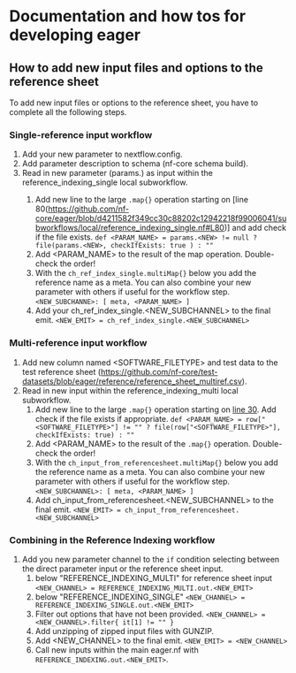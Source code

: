 # Documentation and how tos for developing eager

## How to add new input files and options to the reference sheet

To add new input files or options to the reference sheet, you have to complete all the following steps.

### Single-reference input workflow

1. Add your new parameter to nextflow.config.
2. Add parameter description to schema (nf-core schema build).
3. Read in new parameter (params.<NEW>) as input within the reference_indexing_single local subworkflow.
    1. Add new line to the large `.map{}` operation starting on [line 80(https://github.com/nf-core/eager/blob/d4211582f349cc30c88202c12942218f99006041/subworkflows/local/reference_indexing_single.nf#L80)] and add check if the file exists.
      `def <PARAM_NAME> = params.<NEW> != null ? file(params.<NEW>, checkIfExists: true ) : ""`
    2. Add <PARAM_NAME> to the result of the map operation. Double-check the order!
    3. With the `ch_ref_index_single.multiMap{}` below you add the reference name as a meta. You can also combine your new parameter with others if useful for the workflow step.
      `<NEW_SUBCHANNE>: [ meta, <PARAM_NAME> ]`
    4. Add your ch_ref_index_single.<NEW_SUBCHANNEL> to the final emit.
      `<NEW_EMIT> = ch_ref_index_single.<NEW_SUBCHANNEL>`

### Multi-reference input workflow

1. Add new column named <SOFTWARE_FILETYPE> and test data to the test reference sheet (https://github.com/nf-core/test-datasets/blob/eager/reference/reference_sheet_multiref.csv).
2. Read in new input within the reference_indexing_multi local subworkflow.
    1. Add new line to the large `.map{}` operation starting on [line 30](https://github.com/nf-core/eager/blob/d4211582f349cc30c88202c12942218f99006041/subworkflows/local/reference_indexing_multi.nf#L30). Add check if the file exists if appropriate.
      `def <PARAM_NAME> = row["<SOFTWARE_FILETYPE>"] != "" ? file(row["<SOFTWARE_FILETYPE>"], checkIfExists: true) : ""`
    2. Add <PARAM_NAME> to the result of the `.map{}` operation. Double-check the order!
    3. With the `ch_input_from_referencesheet.multiMap{}` below you add the reference name as a meta. You can also combine your new parameter with others if useful for the workflow step.
      `<NEW_SUBCHANNEL>: [ meta, <PARAM_NAME> ]`
    4. Add ch_input_from_referencesheet.<NEW_SUBCHANNEL> to the final emit.
      `<NEW_EMIT> = ch_input_from_referencesheet.<NEW_SUBCHANNEL>`

### Combining in the Reference Indexing workflow

1. Add you new parameter channel to the `if` condition selecting between the direct parameter input or the reference sheet input.
    1. below "REFERENCE_INDEXING_MULTI" for reference sheet input
      `<NEW_CHANNEL> = REFERENCE_INDEXING_MULTI.out.<NEW_EMIT>`
    2. below "REFERENCE_INDEXING_SINGLE"
      `<NEW_CHANNEL> = REFERENCE_INDEXING_SINGLE.out.<NEW_EMIT>`
    3. Filter out options that have not been provided.
      `<NEW_CHANNEL> = <NEW_CHANNEL>.filter{ it[1] != "" }`
    4. Add unzipping of zipped input files with GUNZIP.
    5. Add <NEW_CHANNEL> to the final emit.
      `<NEW_EMIT> = <NEW_CHANNEL>`
    6. Call new inputs within the main eager.nf with `REFERENCE_INDEXING.out.<NEW_EMIT>`.
